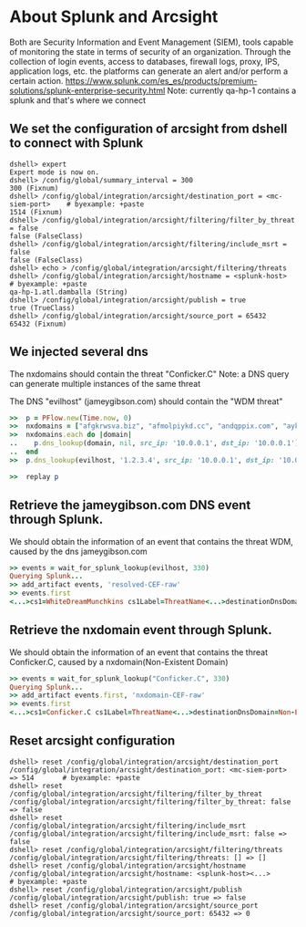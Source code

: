 <!--
Load the Harness engine (Ruby)

>> require_relative './harness.rb'               # byexample: +pass +timeout=30
>> Harness::init_test(self)           # byexample: +pass +timeout=30

>> require 'pp'
>> require 'resolv'
>> require 'splunk-sdk-ruby'

-->

<!--
Local Constants

>> SPLUNK_HOST = QA_HP_HELPER
>> SPLUNK_PORT = 8089
>> MC_SIEM_PORT = 1514

>> puts SPLUNK_HOST
<splunk-host>
>> puts SPLUNK_PORT
<splunk-port>
>> puts MC_SIEM_PORT
<mc-siem-port>

-->

<!--
Local Methods

# Given a search string for splunk, returns the result set as an array
# of event hashes
>> def splunk_lookup(search)
..  # connect to splunk
..    splunk = Splunk::connect(scheme: :https,
..                             host: SPLUNK_HOST,
..                             port: SPLUNK_PORT,
..                             username: 'admin',
..                             password: 'password')
..
..    # Perform a oneshot search on Splunk using our search criteria
..    stream = splunk.create_oneshot(search)
..
..    Splunk::ResultsReader.new(stream).each.map { |result| result['_raw'] }
..  end

>>  def wait_for_splunk_lookup(search, timeout)
..    puts 'Querying Splunk...'
..    results = []
..
..    wait_until(timeout) do
..      results = splunk_lookup("search #{search}")
..      results.empty? ? nil : results
..    end
..  end

-->

<!--
Sanitization

>>  start_time = timestamp
>>  basic_sanitization

-->

# About Splunk and Arcsight
Both are Security Information and Event Management (SIEM), tools capable of monitoring the state in terms of security of an organization. Through the collection of login events, access to databases, firewall logs, proxy, IPS, application logs, etc. the platforms can generate an alert and/or perform a certain action.
https://www.splunk.com/es_es/products/premium-solutions/splunk-enterprise-security.html
Note: currently qa-hp-1 contains a splunk and that's where we connect

## We set the configuration of arcsight from dshell to connect with Splunk

```shell
dshell> expert
Expert mode is now on.
dshell> /config/global/summary_interval = 300
300 (Fixnum)
dshell> /config/global/integration/arcsight/destination_port = <mc-siem-port>    # byexample: +paste
1514 (Fixnum)
dshell> /config/global/integration/arcsight/filtering/filter_by_threat = false
false (FalseClass)
dshell> /config/global/integration/arcsight/filtering/include_msrt = false
false (FalseClass)
dshell> echo > /config/global/integration/arcsight/filtering/threats
dshell> /config/global/integration/arcsight/hostname = <splunk-host>             # byexample: +paste
qa-hp-1.atl.damballa (String)
dshell> /config/global/integration/arcsight/publish = true
true (TrueClass)
dshell> /config/global/integration/arcsight/source_port = 65432
65432 (Fixnum)
```

<!--
Sanitization
>> sleep 9                                                                      # byexample: +timeout=10
>>  evilhost = "#{start_time}.jameygibson.com"
>>  cef_header_variables = /\|(\d+\.*)+\|\d+\|/
>>  add_sanitization(evilhost, '[EVILHOST]')
>>  add_sanitization(/start=\d+/, 'start=[TIMESTAMP]')
>>  add_sanitization(/end=\d+/, 'end=[TIMESTAMP]')
>>  add_sanitization(cef_header_variables, '[|VERSION|PID|]')
-->

## We injected several dns

The nxdomains should contain the threat "Conficker.C" Note: a DNS query can generate multiple instances of the same threat

The DNS "evilhost" (jameygibson.com) should contain the "WDM threat"


```ruby
>>  p = PFlow.new(Time.now, 0)
>>  nxdomains = ["afgkrwsva.biz", "afmolpiykd.cc", "andqppix.com", "aykbcmtasc.com", "ccnnbnxf.net", "dexnembbp.com", "dfooda.cc", "emolykussqu.net", "ihckxhueod.net", "ihfmkpnf.cc"]
>>  nxdomains.each do |domain|
..    p.dns_lookup(domain, nil, src_ip: '10.0.0.1', dst_ip: '10.0.0.1')
..  end                                                                         # byexample: +timeout=20
>>  p.dns_lookup(evilhost, '1.2.3.4', src_ip: '10.0.0.1', dst_ip: '10.0.0.1')   # byexample: +timeout=10

```
```ruby
>>  replay p                                                                    # byexample: +timeout=10
```

## Retrieve the jameygibson.com DNS event through Splunk.
We should obtain the information of an event that contains the threat WDM, caused by the dns jameygibson.com
```ruby
>> events = wait_for_splunk_lookup(evilhost, 330)                               # byexample: +timeout=300
Querying Splunk...
>> add_artifact events, 'resolved-CEF-raw'
>> events.first
<...>cs1=WhiteDreamMunchkins cs1Label=ThreatName<...>destinationDnsDomain=<...>jameygibson.com<...>src=10.0.0.1<...>
```

## Retrieve the nxdomain event through Splunk.
We should obtain the information of an event that contains the threat Conficker.C, caused by a nxdomain(Non-Existent Domain)
```ruby
>> events = wait_for_splunk_lookup("Conficker.C", 330)                          # byexample: +timeout=300
Querying Splunk...
>> add_artifact events.first, 'nxdomain-CEF-raw'
>> events.first
<...>cs1=Conficker.C cs1Label=ThreatName<...>destinationDnsDomain=Non-Existent Domain<...>src=10.0.0.1<...>
```

## Reset arcsight configuration

```shell
dshell> reset /config/global/integration/arcsight/destination_port
/config/global/integration/arcsight/destination_port: <mc-siem-port> => 514       # byexample: +paste
dshell> reset /config/global/integration/arcsight/filtering/filter_by_threat
/config/global/integration/arcsight/filtering/filter_by_threat: false => false
dshell> reset /config/global/integration/arcsight/filtering/include_msrt
/config/global/integration/arcsight/filtering/include_msrt: false => false
dshell> reset /config/global/integration/arcsight/filtering/threats
/config/global/integration/arcsight/filtering/threats: [] => []
dshell> reset /config/global/integration/arcsight/hostname
/config/global/integration/arcsight/hostname: <splunk-host><...>                  # byexample: +paste
dshell> reset /config/global/integration/arcsight/publish
/config/global/integration/arcsight/publish: true => false
dshell> reset /config/global/integration/arcsight/source_port
/config/global/integration/arcsight/source_port: 65432 => 0
```

